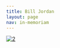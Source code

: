 ```yaml
---
title: Bill Jordan
layout: page
nav: in-memoriam
---
```


[![2][2]][2]

 [2]: /images/2010/05/jordan-obit.jpg


